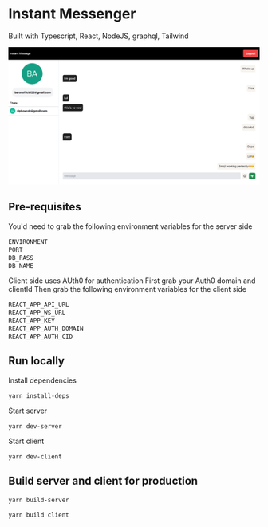 # Instant Messenger

Built with Typescript, React, NodeJS, graphql, Tailwind


![screenshot](shot.png)


## Pre-requisites
You'd need to grab the following environment variables for the server side
```
ENVIRONMENT
PORT
DB_PASS
DB_NAME

```


Client side uses AUth0 for authentication
First grab your Auth0 domain and clientId
Then grab the following environment variables for the client side
```
REACT_APP_API_URL
REACT_APP_WS_URL
REACT_APP_KEY
REACT_APP_AUTH_DOMAIN
REACT_APP_AUTH_CID
```

## Run locally
Install dependencies
```
yarn install-deps
```

Start server
```
yarn dev-server
```

Start client
```
yarn dev-client
```

## Build server and client for production
```
yarn build-server
```

```
yarn build client
```

